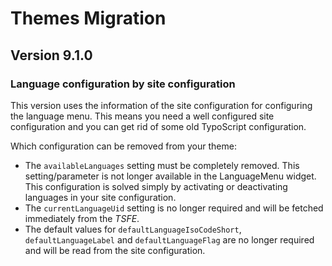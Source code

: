 # Themes Migration

## Version 9.1.0

### Language configuration by site configuration

This version uses the information of the site configuration for configuring the language menu. This means you need a well configured site configuration and you can get rid of some old TypoScript configuration.


Which configuration can be removed from your theme:

*   The `availableLanguages` setting must be completely removed. This setting/parameter is not longer available in the LanguageMenu widget. This configuration is solved simply by activating or deactivating languages in your site configuration.
*   The `currentLanguageUid` setting is no longer required and will be fetched immediately from the *TSFE*.
*   The default values for `defaultLanguageIsoCodeShort`, `defaultLanguageLabel` and `defaultLanguageFlag` are no longer required and will be read from the site configuration.
